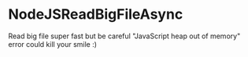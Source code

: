 # NodeJSReadBigFileAsync
Read big file super fast but be careful "JavaScript heap out of memory" error could kill your smile :)
